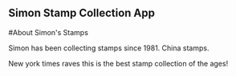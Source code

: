 Simon Stamp Collection App 
---

#About Simon's Stamps

Simon has been collecting stamps since 1981. China stamps.

New york times raves this is the best stamp collection of the ages!



